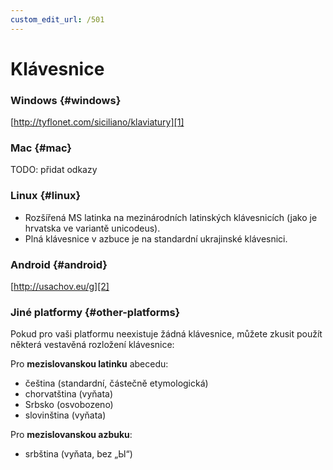 ```yaml
---
custom_edit_url: /501
---
```


# Klávesnice

### Windows \{#windows}

[http://tyflonet.com/siciliano/klaviatury][1]

### Mac \{#mac}

TODO: přidat odkazy

### Linux \{#linux}

- Rozšířená MS latinka na mezinárodních latinských klávesnicích (jako je hrvatska ve variantě unicodeus).
- Plná klávesnice v azbuce je na standardní ukrajinské klávesnici.

### Android \{#android}

[http://usachov.eu/g][2]

### Jiné platformy \{#other-platforms}

Pokud pro vaši platformu neexistuje žádná klávesnice, můžete zkusit použít některá vestavěná rozložení klávesnice:

Pro **mezislovanskou latinku** abecedu:

- čeština (standardní, částečně etymologická)
- chorvatština (vyňata)
- Srbsko (osvobozeno)
- slovinština (vyňata)

Pro **mezislovanskou azbuku**:

- srbština (vyňata, bez „Ы“)

[1]: http://tyflonet.com/siciliano/klaviatury

[2]: http://usachov.eu/g


